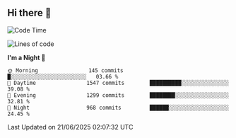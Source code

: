 ## Hi there 👋

<!--
**Wangmerlyn/Wangmerlyn** is a ✨ _special_ ✨ repository because its `README.md` (this file) appears on your GitHub profile.

Here are some ideas to get you started:

- 🔭 I’m currently working on ...
- 🌱 I’m currently learning ...
- 👯 I’m looking to collaborate on ...
- 🤔 I’m looking for help with ...
- 💬 Ask me about ...
- 📫 How to reach me: ...
- 😄 Pronouns: ...
- ⚡ Fun fact: ...
-->
<!--START_SECTION:waka-->
![Code Time](http://img.shields.io/badge/Code%20Time-372%20hrs%2059%20mins-blue)

![Lines of code](https://img.shields.io/badge/From%20Hello%20World%20I%27ve%20Written-16.0%20million%20lines%20of%20code-blue)

**I'm a Night 🦉** 

```text
🌞 Morning                145 commits         █░░░░░░░░░░░░░░░░░░░░░░░░   03.66 % 
🌆 Daytime                1547 commits        ██████████░░░░░░░░░░░░░░░   39.08 % 
🌃 Evening                1299 commits        ████████░░░░░░░░░░░░░░░░░   32.81 % 
🌙 Night                  968 commits         ██████░░░░░░░░░░░░░░░░░░░   24.45 % 
```



 Last Updated on 21/06/2025 02:07:32 UTC
<!--END_SECTION:waka-->
